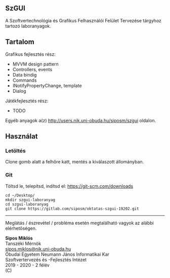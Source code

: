 ## SzGUI

A Szoftvertechnológia és Grafikus Felhasználói Felület Tervezése tárgyhoz tartozó laboranyagok.

## Tartalom

Grafikus fejlesztés rész:
* MVVM design pattern
* Controllers, events
* Data bindig
* Commands
* INotifyPropertyChange, template
* Dialog

Játékfejlesztés rész:
* TODO

Egyéb anyagok a(z) http://users.nik.uni-obuda.hu/siposm/szgui oldalon.

## Használat
### Letöltés
Clone gomb alatt a felhőre katt, mentés a kiválaszott állományban.

### Git
Töltsd le, telepítsd, indítsd el: https://git-scm.com/downloads
    
`cd ~/Desktop/`\
`mkdir szgui-laboranyag`\
`cd szgui-laboranyag`\
`git clone https://gitlab.com/siposm/oktatas-szgui-19202.git`

---

Meglátás / észrevétel / probléma esetén megtalálható vagyok az alábbi elérhetőségen.


**Sipos Miklós**\
Tanszéki Mérnök\
sipos.miklos@nik.uni-obuda.hu\
Óbudai Egyetem Neumann János Informatikai Kar\
Szoftvertervezés és -Fejlesztés Intézet\
2019 - 2020 - 2 félév\
(C)

